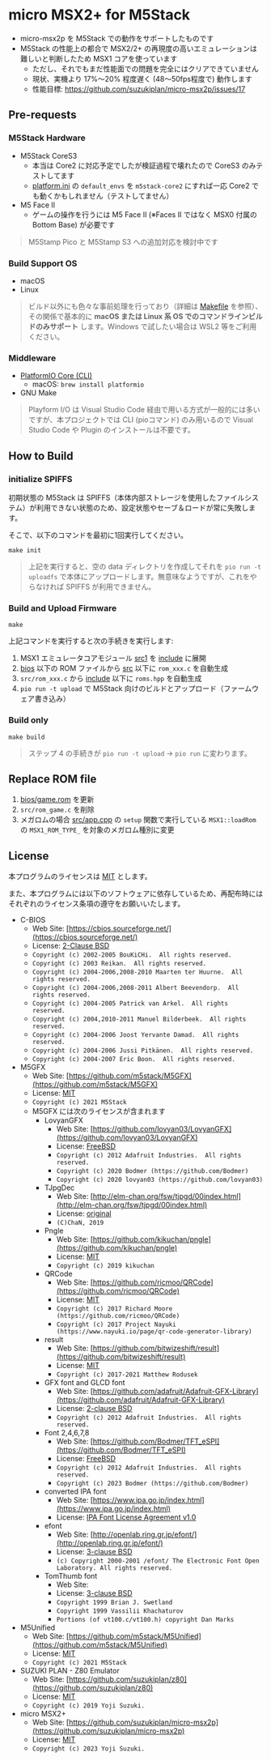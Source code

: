 # micro MSX2+ for M5Stack

- micro-msx2p を M5Stack での動作をサポートしたものです
- M5Stack の性能上の都合で MSX2/2+ の再現度の高いエミュレーションは難しいと判断したため MSX1 コアを使っています
  - ただし、それでもまだ性能面での問題を完全にはクリアできていません
  - 現状、実機より 17%〜20% 程度遅く (48〜50fps程度で) 動作します
  - 性能目標: https://github.com/suzukiplan/micro-msx2p/issues/17

## Pre-requests

### M5Stack Hardware

- M5Stack CoreS3
  - 本当は Core2 に対応予定でしたが検証過程で壊れたので CoreS3 のみテストしてます
  - [platform.ini](platform.ini) の `default_envs` を `m5stack-core2` にすれば一応 Core2 でも動くかもしれません（テストしてません）
- M5 Face II
  - ゲームの操作を行うには M5 Face II (※Faces II ではなく MSX0 付属の Bottom Base) が必要です

> M5Stamp Pico と M5Stamp S3 への追加対応を検討中です

### Build Support OS

- macOS
- Linux

> ビルド以外にも色々な事前処理を行っており（詳細は [Makefile](Makefile) を参照）、その関係で基本的に **macOS または Linux 系 OS でのコマンドラインビルドのみサポート** します。Windows で試したい場合は WSL2 等をご利用ください。

### Middleware

- [PlatformIO Core (CLI)](https://docs.platformio.org/en/latest/core/index.html)
  - macOS: `brew install platformio`
- GNU Make

> Playform I/O は Visual Studio Code 経由で用いる方式が一般的には多いですが、本プロジェクトでは CLI (pioコマンド) のみ用いるので Visual Studio Code や Plugin のインストールは不要です。

## How to Build

### initialize SPIFFS

初期状態の M5Stack は SPIFFS（本体内部ストレージを使用したファイルシステム）が利用できない状態のため、設定状態やセーブ＆ロードが常に失敗します。

そこで、以下のコマンドを最初に1回実行してください。

```
make init
```

> 上記を実行すると、空の data ディレクトリを作成してそれを `pio run -t uploadfs` で本体にアップロードします。無意味なようですが、これをやらなければ SPIFFS が利用できません。

### Build and Upload Firmware

```
make
```

上記コマンドを実行すると次の手続きを実行します:

1. MSX1 エミュレータコアモジュール [src1](../src1) を [include](include) に展開
2. [bios](bios) 以下の ROM ファイルから [src](src) 以下に `rom_xxx.c` を自動生成
3. `src/rom_xxx.c` から [include](include) 以下に `roms.hpp` を自動生成
4. `pio run -t upload` で M5Stack 向けのビルドとアップロード（ファームウェア書き込み）

### Build only

```
make build
```

> ステップ 4 の手続きが `pio run -t upload` → `pio run` に変わります。

## Replace ROM file

1. [bios/game.rom](bios/game.rom) を更新
2. `src/rom_game.c` を削除
3. メガロムの場合 [src/app.cpp](src/app.cpp) の `setup` 関数で実行している `MSX1::loadRom` の `MSX1_ROM_TYPE_` を対象のメガロム種別に変更

## License

本プログラムのライセンスは [MIT](LICENSE.txt) とします。

また、本プログラムには以下のソフトウェアに依存しているため、再配布時にはそれぞれのライセンス条項の遵守をお願いいたします。

- C-BIOS
  - Web Site: [https://cbios.sourceforge.net/](https://cbios.sourceforge.net/)
  - License: [2-Clause BSD](../licenses-copy/cbios.txt)
  - `Copyright (c) 2002-2005 BouKiCHi.  All rights reserved.`
  - `Copyright (c) 2003 Reikan.  All rights reserved.`
  - `Copyright (c) 2004-2006,2008-2010 Maarten ter Huurne.  All rights reserved.`
  - `Copyright (c) 2004-2006,2008-2011 Albert Beevendorp.  All rights reserved.`
  - `Copyright (c) 2004-2005 Patrick van Arkel.  All rights reserved.`
  - `Copyright (c) 2004,2010-2011 Manuel Bilderbeek.  All rights reserved.`
  - `Copyright (c) 2004-2006 Joost Yervante Damad.  All rights reserved.`
  - `Copyright (c) 2004-2006 Jussi Pitkänen.  All rights reserved.`
  - `Copyright (c) 2004-2007 Eric Boon.  All rights reserved.`
- M5GFX
  - Web Site: [https://github.com/m5stack/M5GFX](https://github.com/m5stack/M5GFX)
  - License: [MIT](../licenses-copy/M5GFX.txt)
  - `Copyright (c) 2021 M5Stack`
  - M5GFX には次のライセンスが含まれます
    - LovyanGFX
      - Web Site: [https://github.com/lovyan03/LovyanGFX](https://github.com/lovyan03/LovyanGFX)
      - License: [FreeBSD](../licenses-copy/LovyanGFX.txt)
      - `Copyright (c) 2012 Adafruit Industries.  All rights reserved.`
      - `Copyright (c) 2020 Bodmer (https://github.com/Bodmer)`
      - `Copyright (c) 2020 lovyan03 (https://github.com/lovyan03)`
    - TJpgDec
      - Web Site: [http://elm-chan.org/fsw/tjpgd/00index.html](http://elm-chan.org/fsw/tjpgd/00index.html)
      - License: [original](../licenses-copy/TJpgDec.txt)
      - `(C)ChaN, 2019`
    - Pngle
      - Web Site: [https://github.com/kikuchan/pngle](https://github.com/kikuchan/pngle)
      - License: [MIT](../licenses-copy/Pngle.txt)
      - `Copyright (c) 2019 kikuchan`
    - QRCode
      - Web Site: [https://github.com/ricmoo/QRCode](https://github.com/ricmoo/QRCode)
      - License: [MIT](../licenses-copy/QRCode.txt)
      - `Copyright (c) 2017 Richard Moore     (https://github.com/ricmoo/QRCode)`
      - `Copyright (c) 2017 Project Nayuki    (https://www.nayuki.io/page/qr-code-generator-library)`
    - result
      - Web Site: [https://github.com/bitwizeshift/result](https://github.com/bitwizeshift/result)
      - License: [MIT](../licenses-copy/result.txt)
      - `Copyright (c) 2017-2021 Matthew Rodusek`
    - GFX font and GLCD font
      - Web Site: [https://github.com/adafruit/Adafruit-GFX-Library](https://github.com/adafruit/Adafruit-GFX-Library)
      - License: [2-clause BSD](../licenses-copy/Adafruit-GFX-Library.txt)
      - `Copyright (c) 2012 Adafruit Industries.  All rights reserved.`
    - Font 2,4,6,7,8
      - Web Site: [https://github.com/Bodmer/TFT_eSPI](https://github.com/Bodmer/TFT_eSPI)
      - License: [FreeBSD](../licenses-copy/TFT_eSPI.txt)
      - `Copyright (c) 2012 Adafruit Industries.  All rights reserved.`
      - `Copyright (c) 2023 Bodmer (https://github.com/Bodmer)`
    - converted IPA font
      - Web Site: [https://www.ipa.go.jp/index.html](https://www.ipa.go.jp/index.html)
      - License: [IPA Font License Agreement v1.0](../licenses-copy/IPA_Font_License_Agreement_v1.0.txt)
    - efont
      - Web Site: [http://openlab.ring.gr.jp/efont/](http://openlab.ring.gr.jp/efont/)
      - License: [3-clause BSD](../licenses-copy/efont.txt)
      - `(c) Copyright 2000-2001 /efont/ The Electronic Font Open Laboratory. All rights reserved.`
    - TomThumb font
      - Web Site:
      - License: [3-clause BSD](../licenses-copy/TomThumb.txt)
      - `Copyright 1999 Brian J. Swetland`
      - `Copyright 1999 Vassilii Khachaturov`
      - `Portions (of vt100.c/vt100.h) copyright Dan Marks`
- M5Unified
  - Web Site: [https://github.com/m5stack/M5Unified](https://github.com/m5stack/M5Unified)
  - License: [MIT](../licenses-copy/M5Unified.txt)
  - `Copyright (c) 2021 M5Stack`
- SUZUKI PLAN - Z80 Emulator
  - Web Site: [https://github.com/suzukiplan/z80](https://github.com/suzukiplan/z80)
  - License: [MIT](../licenses-copy/z80.txt)
  - `Copyright (c) 2019 Yoji Suzuki.`
- micro MSX2+
  - Web Site: [https://github.com/suzukiplan/micro-msx2p](https://github.com/suzukiplan/micro-msx2p)
  - License: [MIT](../LICENSE.txt)
  - `Copyright (c) 2023 Yoji Suzuki.`

